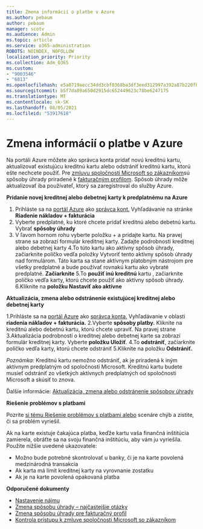 ```yaml
---
title: Zmena informácií o platbe v Azure
ms.author: pebaum
author: pebaum
manager: scotv
ms.audience: Admin
ms.topic: article
ms.service: o365-administration
ROBOTS: NOINDEX, NOFOLLOW
localization_priority: Priority
ms.collection: Adm_O365
ms.custom:
- "9003546"
- "6813"
ms.openlocfilehash: e5a0719aecc34dd3cbf0368ba3df3eed312997a392a87b220fbafc8b21b19aa6
ms.sourcegitcommit: b5f7da89a650d2915dc652449623c78be6247175
ms.translationtype: MT
ms.contentlocale: sk-SK
ms.lasthandoff: 08/05/2021
ms.locfileid: "53917618"
---
```

# <a name="change-payment-information-in-azure"></a>Zmena informácií o platbe v Azure

Na portáli Azure môžete ako správca konta pridať novú kreditnú kartu, aktualizovať existujúcu kreditnú kartu alebo odstrániť kreditnú kartu, ktorú ešte nechcete použiť. Pre [zmluvu spoločnosti Microsoft so zákazníkom](https://docs.microsoft.com/azure/billing/billing-how-to-change-credit-card?WT.mc_id=Portal-Microsoft_Azure_Support#check-access-to-a-microsoft-customer-agreement)sú spôsoby úhrady priradené k [fakturačným profilom](https://docs.microsoft.com/azure/billing/billing-how-to-change-credit-card?WT.mc_id=Portal-Microsoft_Azure_Support#change-payment-method-for-a-billing-profile). Spôsob úhrady môže aktualizovať iba používateľ, ktorý sa zaregistroval do služby Azure.

**Pridanie novej kreditnej alebo debetnej karty k predplatnému na Azure**

1. Prihláste sa na [portál Azure](https://portal.azure.com/) ako [správca kont.](https://docs.microsoft.com/azure/billing/billing-subscription-transfer?WT.mc_id=Portal-Microsoft_Azure_Support#whoisaa) Vyhľadávanie na stránke **Riadenie nákladov + fakturácia**
2. Vyberte predplatné, ku ktoré chcete pridať kreditnú alebo debetnú kartu. Vybrať **spôsoby úhrady**
3. V ľavom hornom rohu vyberte položku + a pridajte kartu. Na pravej strane sa zobrazí formulár kreditnej karty. Zadajte podrobnosti kreditnej alebo debetnej karty 4.To túto kartu ako aktívny spôsob úhrady, začiarknite políčko vedľa položky Vytvoriť tento aktívny spôsob úhrady nad formulárom. Táto karta sa stane aktívnym platobným nástrojom pre všetky predplatné a bude používať rovnakú kartu ako vybraté predplatné. **Začiarknite** 5.To **použiť inú kreditnú** kartu , začiarknite políčko vedľa karty, ktorú chcete použiť ako aktívny spôsob úhrady.
6.Kliknite na **položku Nastaviť ako aktívne**

**Aktualizácia, zmena alebo odstránenie existujúcej kreditnej alebo debetnej karty**

1.Prihláste sa na [portál Azure](https://portal.azure.com/) ako [správca konta.](https://docs.microsoft.com/azure/billing/billing-subscription-transfer?WT.mc_id=Portal-Microsoft_Azure_Support#whoisaa) Vyhľadávanie v oblasti **riadenia nákladov + fakturácia.**
2.Vyberte **spôsoby platby.** Kliknite na kreditnú alebo debetnú kartu, ktorú chcete upraviť. Na pravej strane 3.Aktualizácia podrobností o kreditnej alebo debetnej karte sa zobrazí formulár kreditnej karty. Vyberte **položku Uložiť**.
4.To **odstrániť**, začiarknite políčko vedľa karty, ktorú chcete odstrániť 5.Kliknite na položku **Odstrániť.**

_Poznámka:_ Kreditnú kartu nemožno odstrániť, ak je priradená k iným aktívnym predplatným od spoločnosti Microsoft. Kreditnú kartu budete musieť odstrániť zo všetkých aktívnych predplatných od spoločnosti Microsoft a skúsiť to znova.

Ďalšie informácie: [Aktualizácia, zmena alebo odstránenie spôsobov úhrady](https://docs.microsoft.com/azure/billing/billing-how-to-change-credit-card?WT.mc_id=Portal-Microsoft_Azure_Support)

**Riešenie problémov s platbami**

Pozrite [si tému Riešenie problémov s platbami alebo](https://support.microsoft.com/help/4505172/troubleshooting-payment-issues) scenáre chýb a zistite, či sa problém vyriešil.

Ak na karte existuje čakajúca platba, keďže kartu vaša finančná inštitúcia zamierela, obráťte sa na svoju finančná inštitúciu, aby vám ju vyriešila.  Použite nižšie uvedené ukazovatele:

- Možno bude potrebné skontrolovať u banky, či je na karte povolená medzinárodná transakcia
- Ak karta má limit kreditnej karty na vyrovnanie zostatku
- Ak je na karte povolená opakovaná platba

**Odporučené dokumenty**

- [Nastavenie nájmu](https://azure.microsoft.com/pricing/invoicing/)
- [Zmena spôsobu úhrady – najčastejšie otázky](https://docs.microsoft.com/azure/billing/billing-how-to-change-credit-card?WT.mc_id=Portal-Microsoft_Azure_Support#frequently-asked-questions)
- [Zmena spôsobu úhrady pre fakturačný profil](https://docs.microsoft.com/azure/billing/billing-how-to-change-credit-card?WT.mc_id=Portal-Microsoft_Azure_Support#change-payment-method-for-a-billing-profile)
- [Kontrola prístupu k zmluve spoločnosti Microsoft so zákazníkom](https://docs.microsoft.com/azure/billing/billing-how-to-change-credit-card?WT.mc_id=Portal-Microsoft_Azure_Support#check-access-to-a-microsoft-customer-agreement)
